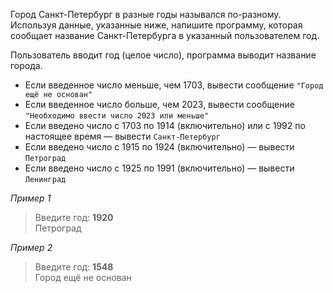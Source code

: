 Город Санкт-Петербург в разные годы назывался по-разному. Используя данные, указанные ниже, напишите программу, которая сообщает название Санкт-Петербурга в указанный пользователем год. 

Пользователь вводит год (целое число), программа выводит название города. 
* Если введенное число меньше, чем 1703, вывести сообщение `"Город ещё не основан"`
* Если введенное число больше, чем 2023, вывести сообщение `"Необходимо ввести число 2023 или меньше"`
* Если введено число с 1703 по 1914 (включительно) или с 1992 по настоящее время — вывести `Санкт-Петербург`
* Если введено число с 1915 по 1924 (включительно) — вывести `Петроград`
* Если введено число с 1925 по 1991 (включительно) — вывести `Ленинград`

_Пример 1_ 
> Введите год: **1920**  
> Петроград

_Пример 2_
> Введите год: **1548**  
> Город ещё не основан
